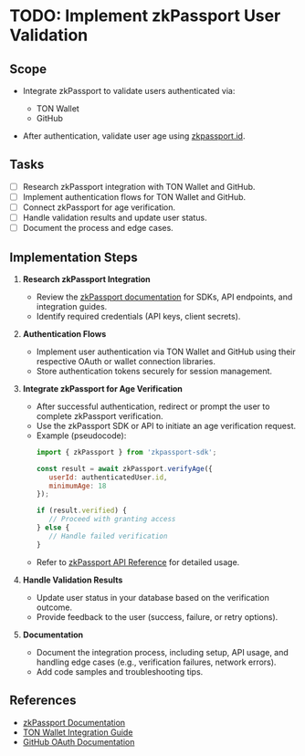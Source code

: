 # TODO: Implement zkPassport User Validation

## Scope

- Integrate zkPassport to validate users authenticated via:
    - TON Wallet
    - GitHub

- After authentication, validate user age using [zkpassport.id](https://zkpassport.id).

## Tasks

- [ ] Research zkPassport integration with TON Wallet and GitHub.
- [ ] Implement authentication flows for TON Wallet and GitHub.
- [ ] Connect zkPassport for age verification.
- [ ] Handle validation results and update user status.
- [ ] Document the process and edge cases.

## Implementation Steps

1. **Research zkPassport Integration**
    - Review the [zkPassport documentation](https://docs.zkpassport.id/) for SDKs, API endpoints, and integration guides.
    - Identify required credentials (API keys, client secrets).

2. **Authentication Flows**
    - Implement user authentication via TON Wallet and GitHub using their respective OAuth or wallet connection libraries.
    - Store authentication tokens securely for session management.

3. **Integrate zkPassport for Age Verification**
    - After successful authentication, redirect or prompt the user to complete zkPassport verification.
    - Use the zkPassport SDK or API to initiate an age verification request.
    - Example (pseudocode):
      ```js
      import { zkPassport } from 'zkpassport-sdk';

      const result = await zkPassport.verifyAge({
         userId: authenticatedUser.id,
         minimumAge: 18
      });

      if (result.verified) {
         // Proceed with granting access
      } else {
         // Handle failed verification
      }
      ```
    - Refer to [zkPassport API Reference](https://docs.zkpassport.id/reference) for detailed usage.

4. **Handle Validation Results**
    - Update user status in your database based on the verification outcome.
    - Provide feedback to the user (success, failure, or retry options).

5. **Documentation**
    - Document the integration process, including setup, API usage, and handling edge cases (e.g., verification failures, network errors).
    - Add code samples and troubleshooting tips.

## References

- [zkPassport Documentation](https://docs.zkpassport.id/)
- [TON Wallet Integration Guide](https://ton.org/docs/)
- [GitHub OAuth Documentation](https://docs.github.com/en/developers/apps/building-oauth-apps)